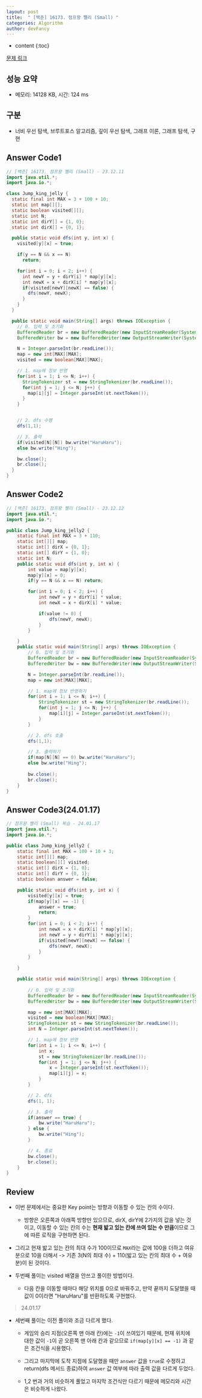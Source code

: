 ```yaml
---
layout: post
title:  " [백준] 16173. 점프왕 쩰리 (Small) "
categories: Algorithm
author: devFancy
---
```

* content
{:toc}

[문제 링크](https://www.acmicpc.net/problem/16173)

## 성능 요약

* 메모리: 14128 KB, 시간: 124 ms

## 구분

* 너비 우선 탐색, 브루트포스 알고리즘, 깊이 우선 탐색, 그래프 이론, 그래프 탐색, 구현

## Answer Code1

```java
// [백준] 16173. 점프왕 쩰리 (Small) - 23.12.11
import java.util.*;
import java.io.*;

class Jump_king_jelly {
  static final int MAX = 3 + 100 + 10;
  static int map[][];
  static boolean visited[][];
  static int N;
  static int dirY[] = {1, 0};
  static int dirX[] = {0, 1};

  public static void dfs(int y, int x) {
    visited[y][x] = true;

    if(y == N && x == N)
      return;

    for(int i = 0; i < 2; i++) {
      int newY = y + dirY[i] * map[y][x];
      int newX = x + dirX[i] * map[y][x];
      if(visited[newY][newX] == false) {
        dfs(newY, newX);
      }
    }
  }

  public static void main(String[] args) throws IOException {
    // 0. 입력 및 초기화
    BufferedReader br = new BufferedReader(new InputStreamReader(System.in));
    BufferedWriter bw = new BufferedWriter(new OutputStreamWriter(System.out));

    N = Integer.parseInt(br.readLine());
    map = new int[MAX][MAX];
    visited = new boolean[MAX][MAX];

    // 1. map에 정보 반영
    for(int i = 1; i <= N; i++) {
      StringTokenizer st = new StringTokenizer(br.readLine());
      for(int j = 1; j <= N; j++) {
        map[i][j] = Integer.parseInt(st.nextToken());
      }
    }


    // 2. dfs 수행
    dfs(1,1);

    // 3. 출력
    if(visited[N][N]) bw.write("HaruHaru");
    else bw.write("Hing");

    bw.close();
    br.close();
  }
}
```

## Answer Code2

```java
// [백준] 16173. 점프왕 쩰리 (Small) - 23.12.12
import java.util.*;
import java.io.*;

public class Jump_king_jelly2 {
    static final int MAX = 3 + 110;
    static int[][] map;
    static int[] dirX = {0, 1};
    static int[] dirY = {1, 0};
    static int N;
    public static void dfs(int y, int x) {
        int value = map[y][x];
        map[y][x] = 0;
        if(y == N && x == N) return;

        for(int i = 0; i < 2; i++) {
            int newY = y + dirY[i] * value;
            int newX = x + dirX[i] * value;

            if(value != 0) {
                dfs(newY, newX);
            }
        }

    }
    public static void main(String[] args) throws IOException {
        // 0. 입력 및 초기화
        BufferedReader br = new BufferedReader(new InputStreamReader(System.in));
        BufferedWriter bw = new BufferedWriter(new OutputStreamWriter(System.out));

        N = Integer.parseInt(br.readLine());
        map = new int[MAX][MAX];

        // 1. map에 정보 반영하기 
        for(int i = 1; i <= N; i++) {
            StringTokenizer st = new StringTokenizer(br.readLine());
            for(int j = 1; j <= N; j++) {
                map[i][j] = Integer.parseInt(st.nextToken());
            }
        }

        // 2. dfs 호출
        dfs(1,1);

        // 3. 출력하기
        if(map[N][N] == 0) bw.write("HaruHaru");
        else bw.write("Hing");
        
        bw.close();
        br.close();
    }
}
```

## Answer Code3(24.01.17)

```java
// 점프왕 쩰리 (Small) 복습 - 24.01.17
import java.util.*;
import java.io.*;

public class Jump_king_jelly2 {
    static final int MAX = 100 + 10 + 3;
    static int[][] map;
    static boolean[][] visited;
    static int[] dirX = {1, 0};
    static int[] dirY = {0, 1};
    static boolean answer = false;

    public static void dfs(int y, int x) {
        visited[y][x] = true;
        if(map[y][x] == -1) {
            answer = true;
            return;
        }
        for(int i = 0; i < 2; i++) {
            int newX = x + dirX[i] * map[y][x];
            int newY = y + dirY[i] * map[y][x];
            if(visited[newY][newX] == false) {
                dfs(newY, newX);
            }
        }

    }

    public static void main(String[] args) throws IOException {
    
        // 0. 입력 및 초기화
        BufferedReader br = new BufferedReader(new InputStreamReader(System.in));
        BufferedWriter bw = new BufferedWriter(new OutputStreamWriter(System.out));

        map = new int[MAX][MAX];
        visited = new boolean[MAX][MAX];
        StringTokenizer st = new StringTokenizer(br.readLine());
        int N = Integer.parseInt(st.nextToken());

        // 1. map에 정보 반영
        for(int i = 1; i <= N; i++) {
            int x;
            st = new StringTokenizer(br.readLine());
            for(int j = 1; j <= N; j++) {
                x = Integer.parseInt(st.nextToken());
                map[i][j] = x;
            }
        }

        // 2. dfs
        dfs(1, 1);

        // 3. 출력
        if(answer == true) {
            bw.write("HaruHaru");
        } else {
            bw.write("Hing");
        }

        // 4. 종료
        bw.close();
        br.close();
    }
}
```

## Review

* 이번 문제에서는 중요한 Key point는 방향과 이동할 수 있는 칸의 수이다.

  * 방향은 오른쪽과 아래쪽 방향만 있으므로, dirX, dirY에 2가지의 값을 넣는 것이고, 이동할 수 있는 칸의 수는 **현재 밟고 있는 칸에 쓰여 있는 수 만큼**이므로 그에 따른 로직을 구현하면 된다.

* 그리고 현재 밟고 있는 칸의 최대 수가 100이므로 `MAX`라는 값에 100을 더하고 여유분으로 10을 더해서 -> 기존 3(N의 최대 수) + 110(밟고 있는 칸의 최대 수 + 여유분)이 된 것이다.

* 두번째 풀이는 visited 배열을 안쓰고 풀이한 방법이다.

  * 다음 칸을 이동할 때마다 해당 위치를 0으로 바꿔주고, 만약 끝까지 도달했을 때 값이 0이라면 "HaruHaru"를 반환하도록 구현했다.

> 24.01.17

* 세번째 풀이는 이전 풀이와 조금 다르게 했다.

  * 게임의 승리 지점(오른쪽 맨 아래 칸)에는 `-1`이 쓰여있기 때문에, 현재 위치에 대한 값이 `-1`이 곧 오른쪽 맨 아래 칸과 같으므로 `if(map[y][x] == -1)` 과 같은 조건식을 시용했다.

  * 그리고 마지막에 도착 지점에 도달했을 때만 `answer` 값을 `true`로 수정하고 return(dfs 메서드 종료)하여 `answer` 값 여부에 따라 출력 값을 다르게 두었다.

  * 1,2 번과 거의 비슷하게 풀었고 마지막 조건식만 다르기 때문에 메모리와 시간은 비슷하게 나왔다.
